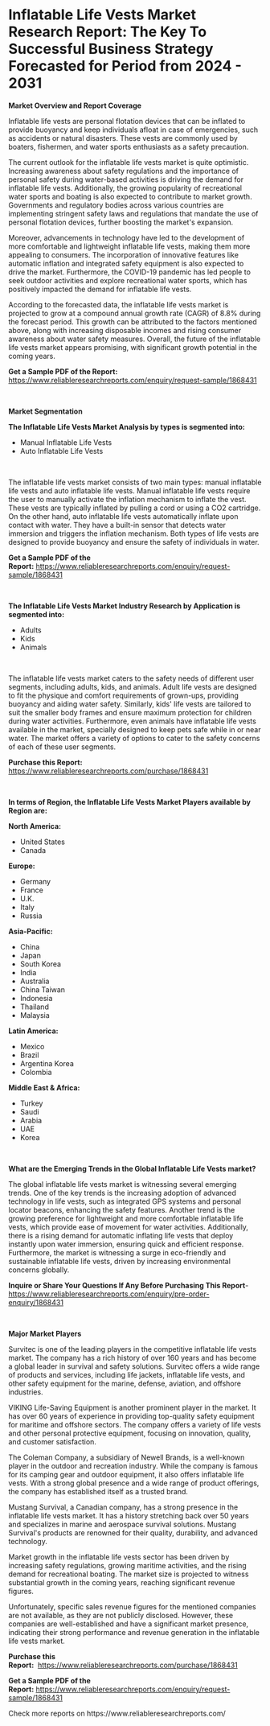 <p><h1>Inflatable Life Vests Market Research Report: The Key To Successful Business Strategy Forecasted for Period from 2024 - 2031</h1></p><p><strong>Market Overview and Report Coverage</strong></p>
<p><p>Inflatable life vests are personal flotation devices that can be inflated to provide buoyancy and keep individuals afloat in case of emergencies, such as accidents or natural disasters. These vests are commonly used by boaters, fishermen, and water sports enthusiasts as a safety precaution.</p><p>The current outlook for the inflatable life vests market is quite optimistic. Increasing awareness about safety regulations and the importance of personal safety during water-based activities is driving the demand for inflatable life vests. Additionally, the growing popularity of recreational water sports and boating is also expected to contribute to market growth. Governments and regulatory bodies across various countries are implementing stringent safety laws and regulations that mandate the use of personal flotation devices, further boosting the market's expansion.</p><p>Moreover, advancements in technology have led to the development of more comfortable and lightweight inflatable life vests, making them more appealing to consumers. The incorporation of innovative features like automatic inflation and integrated safety equipment is also expected to drive the market. Furthermore, the COVID-19 pandemic has led people to seek outdoor activities and explore recreational water sports, which has positively impacted the demand for inflatable life vests.</p><p>According to the forecasted data, the inflatable life vests market is projected to grow at a compound annual growth rate (CAGR) of 8.8% during the forecast period. This growth can be attributed to the factors mentioned above, along with increasing disposable incomes and rising consumer awareness about water safety measures. Overall, the future of the inflatable life vests market appears promising, with significant growth potential in the coming years.</p></p>
<p><strong>Get a Sample PDF of the Report:</strong> <a href="https://www.reliableresearchreports.com/enquiry/request-sample/1868431">https://www.reliableresearchreports.com/enquiry/request-sample/1868431</a></p>
<p>&nbsp;</p>
<p><strong>Market Segmentation</strong></p>
<p><strong>The Inflatable Life Vests Market Analysis by types is segmented into:</strong></p>
<p><ul><li>Manual Inflatable Life Vests</li><li>Auto Inflatable Life Vests</li></ul></p>
<p>&nbsp;</p>
<p><p>The inflatable life vests market consists of two main types: manual inflatable life vests and auto inflatable life vests. Manual inflatable life vests require the user to manually activate the inflation mechanism to inflate the vest. These vests are typically inflated by pulling a cord or using a CO2 cartridge. On the other hand, auto inflatable life vests automatically inflate upon contact with water. They have a built-in sensor that detects water immersion and triggers the inflation mechanism. Both types of life vests are designed to provide buoyancy and ensure the safety of individuals in water.</p></p>
<p><strong>Get a Sample PDF of the Report:</strong>&nbsp;<a href="https://www.reliableresearchreports.com/enquiry/request-sample/1868431">https://www.reliableresearchreports.com/enquiry/request-sample/1868431</a></p>
<p>&nbsp;</p>
<p><strong>The Inflatable Life Vests Market Industry Research by Application is segmented into:</strong></p>
<p><ul><li>Adults</li><li>Kids</li><li>Animals</li></ul></p>
<p>&nbsp;</p>
<p><p>The inflatable life vests market caters to the safety needs of different user segments, including adults, kids, and animals. Adult life vests are designed to fit the physique and comfort requirements of grown-ups, providing buoyancy and aiding water safety. Similarly, kids' life vests are tailored to suit the smaller body frames and ensure maximum protection for children during water activities. Furthermore, even animals have inflatable life vests available in the market, specially designed to keep pets safe while in or near water. The market offers a variety of options to cater to the safety concerns of each of these user segments.</p></p>
<p><strong>Purchase this Report:</strong>&nbsp; <a href="https://www.reliableresearchreports.com/purchase/1868431">https://www.reliableresearchreports.com/purchase/1868431</a></p>
<p>&nbsp;</p>
<p><strong>In terms of Region, the Inflatable Life Vests Market Players available by Region are:</strong></p>
<p>
    <p> <strong> North America: </strong>
        <ul>
            <li>United States</li>
            <li>Canada</li>
        </ul>
        </p> 
    <p> <strong> Europe: </strong>
        <ul>
            <li>Germany</li>
            <li>France</li>
            <li>U.K.</li>
            <li>Italy</li>
            <li>Russia</li>
        </ul>
        </p> 
    <p> <strong> Asia-Pacific: </strong>
        <ul>
            <li>China</li>
            <li>Japan</li>
            <li>South Korea</li>
            <li>India</li>
            <li>Australia</li>
            <li>China Taiwan</li>
            <li>Indonesia</li>
            <li>Thailand</li>
            <li>Malaysia</li>
        </ul>
        </p> 
    <p> <strong> Latin America: </strong>
        <ul>
            <li>Mexico</li>
            <li>Brazil</li>
            <li>Argentina Korea</li>
            <li>Colombia</li>
        </ul>
        </p> 
    <p> <strong> Middle East & Africa: </strong>
        <ul>
            <li>Turkey</li>
            <li>Saudi</li>
            <li>Arabia</li>
            <li>UAE</li>
            <li>Korea</li>
        </ul>
    </p>
    </p>
<p>&nbsp;</p>
<p><strong>What are the Emerging Trends in the Global Inflatable Life Vests market?</strong></p>
<p><p>The global inflatable life vests market is witnessing several emerging trends. One of the key trends is the increasing adoption of advanced technology in life vests, such as integrated GPS systems and personal locator beacons, enhancing the safety features. Another trend is the growing preference for lightweight and more comfortable inflatable life vests, which provide ease of movement for water activities. Additionally, there is a rising demand for automatic inflating life vests that deploy instantly upon water immersion, ensuring quick and efficient response. Furthermore, the market is witnessing a surge in eco-friendly and sustainable inflatable life vests, driven by increasing environmental concerns globally.</p></p>
<p><strong>Inquire or Share Your Questions If Any Before Purchasing This Report</strong>- <a href="https://www.reliableresearchreports.com/enquiry/pre-order-enquiry/1868431">https://www.reliableresearchreports.com/enquiry/pre-order-enquiry/1868431</a></p>
<p>&nbsp;</p>
<p><strong>Major Market Players</strong></p>
<p><p>Survitec is one of the leading players in the competitive inflatable life vests market. The company has a rich history of over 160 years and has become a global leader in survival and safety solutions. Survitec offers a wide range of products and services, including life jackets, inflatable life vests, and other safety equipment for the marine, defense, aviation, and offshore industries. </p><p>VIKING Life-Saving Equipment is another prominent player in the market. It has over 60 years of experience in providing top-quality safety equipment for maritime and offshore sectors. The company offers a variety of life vests and other personal protective equipment, focusing on innovation, quality, and customer satisfaction.</p><p>The Coleman Company, a subsidiary of Newell Brands, is a well-known player in the outdoor and recreation industry. While the company is famous for its camping gear and outdoor equipment, it also offers inflatable life vests. With a strong global presence and a wide range of product offerings, the company has established itself as a trusted brand.</p><p>Mustang Survival, a Canadian company, has a strong presence in the inflatable life vests market. It has a history stretching back over 50 years and specializes in marine and aerospace survival solutions. Mustang Survival's products are renowned for their quality, durability, and advanced technology.</p><p>Market growth in the inflatable life vests sector has been driven by increasing safety regulations, growing maritime activities, and the rising demand for recreational boating. The market size is projected to witness substantial growth in the coming years, reaching significant revenue figures.</p><p>Unfortunately, specific sales revenue figures for the mentioned companies are not available, as they are not publicly disclosed. However, these companies are well-established and have a significant market presence, indicating their strong performance and revenue generation in the inflatable life vests market.</p></p>
<p><strong>Purchase this Report:</strong>&nbsp;&nbsp;<a href="https://www.reliableresearchreports.com/purchase/1868431">https://www.reliableresearchreports.com/purchase/1868431</a></p>
<p></p>
<p><strong>Get a Sample PDF of the Report:</strong>&nbsp;<a href="https://www.reliableresearchreports.com/enquiry/request-sample/1868431">https://www.reliableresearchreports.com/enquiry/request-sample/1868431</a></p>
<p>Check more reports on https://www.reliableresearchreports.com/</p>